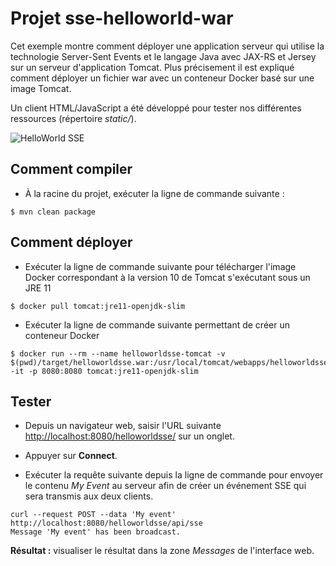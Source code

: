# Projet sse-helloworld-war

Cet exemple montre comment déployer une application serveur qui utilise la technologie Server-Sent Events et le langage Java avec JAX-RS et Jersey sur un serveur d'application Tomcat. Plus précisement il est expliqué comment déployer un fichier war avec un conteneur Docker basé sur une image Tomcat.

Un client HTML/JavaScript a été développé pour tester nos différentes ressources (répertoire _static/_).

![HelloWorld SSE](./images/sse-helloworldbroadcast.png "HelloWorld SSE")

## Comment compiler

* À la racine du projet, exécuter la ligne de commande suivante :

```console
$ mvn clean package
```

## Comment déployer

* Exécuter la ligne de commande suivante pour télécharger l'image Docker correspondant à la version 10 de Tomcat s'exécutant sous un JRE 11

```console
$ docker pull tomcat:jre11-openjdk-slim
```

* Exécuter la ligne de commande suivante permettant de créer un conteneur Docker

```console
$ docker run --rm --name helloworldsse-tomcat -v $(pwd)/target/helloworldsse.war:/usr/local/tomcat/webapps/helloworldsse.war -it -p 8080:8080 tomcat:jre11-openjdk-slim
```

## Tester

* Depuis un navigateur web, saisir l'URL suivante <http://localhost:8080/helloworldsse/> sur un onglet.

* Appuyer sur **Connect**.

* Exécuter la requête suivante depuis la ligne de commande pour envoyer le contenu *My Event* au serveur afin de créer un événement SSE qui sera transmis aux deux clients.

```console
curl --request POST --data 'My event' http://localhost:8080/helloworldsse/api/sse
Message 'My event' has been broadcast.
```

**Résultat :** visualiser le résultat dans la zone *Messages* de l'interface web.

